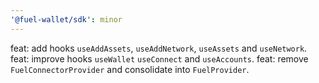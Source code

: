 ```yaml
---
'@fuel-wallet/sdk': minor
---
```


feat: add hooks `useAddAssets`, `useAddNetwork`, `useAssets` and `useNetwork`.
feat: improve hooks `useWallet` `useConnect` and `useAccounts`.
feat: remove `FuelConnectorProvider` and consolidate into `FuelProvider`.

